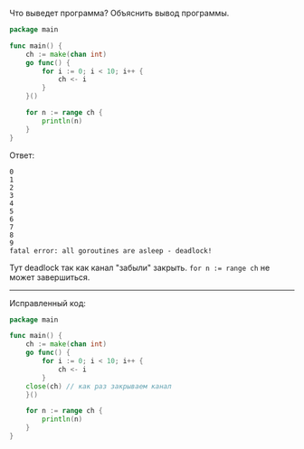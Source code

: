 Что выведет программа? Объяснить вывод программы.

```go
package main

func main() {
	ch := make(chan int)
	go func() {
		for i := 0; i < 10; i++ {
			ch <- i
		}
	}()

	for n := range ch {
		println(n)
	}
}
```

Ответ:
```
0
1
2
3
4
5
6
7
8
9
fatal error: all goroutines are asleep - deadlock!

```

Тут deadlock так как канал "забыли" закрыть. `for n := range ch` не может завершиться.

___

Исправленный код:

```go
package main

func main() {
	ch := make(chan int)
	go func() {
		for i := 0; i < 10; i++ {
			ch <- i
		}
    close(ch) // как раз закрываем канал 
	}()

	for n := range ch {
		println(n)
	}
}
```

